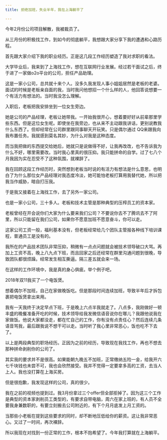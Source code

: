 ```yaml
---
title: 拒绝加班，失业半年，我在上海躺平了

---
```



今年2月份公司项目解散，我被裁员了。



从三月份的积极找工作，到如今的彻底躺平，我想跟大家分享下我的遭遇和心路历程。



<!-- more -->

首先跟大家介绍下我的职业经历。正是这几段工作经历塑造了我对求职的看法。





大学毕业后，我来到了上海找工作，想在互联网行业发展。经过若干面试之后，终于进了一家做o2o平台的公司，担任产品助理。







这是一家小公司，总共就十来个人。没多久我发现人事小姐姐居然是老板的老婆。面试的时候是老板亲自面的我，当时我问他想招一个什么样的人，他回答说想要一个有活力有想法的。当时我没怎么理解。







入职后，老板把我安排坐到一位女生旁边。





她是公司的产品经理，老板让她带我。一开始我很开心，想着要好好从前辈那里学些东西。但是这位女生呢。即使坐在我旁边，也从来不主动跟我讲话，更别说教我什么东西了。但却经常在公司群里跟同事聊天开玩笑。只是偶尔通过 QQ来跟我向我布置任务。我就感到莫名其妙，为什么对我是这种态度。





而当我把做的东西提交给她后，她就只是说做得不好，让我再改改，也不告诉我为什么不好，哪里需要改。当时我心里真的很压抑。我只能拼命的自学。过了七八个月我因为实在忍受不了这种氛围，就裸辞了。



我在回顾这段工作经历时，突然想到老板当时说的有活力有想法是什么意思，也明白了为什么那位女产品经理对我态度冷淡，她可能怕老板打算用我替代她，所以把我当作威胁，暗自打压我。



于是我又接着在上海找工作，去了另外一家公司。



也是一家小公司，三十多人。老板和技术主管是那种典型的压榨员工的资本家。



老板曾经在开会说你们大家为什么要来我们公司？不要说你去不了腾讯去不了阿里，所以只能留在我们公司，如果你不愿意加班不愿意奋斗，你可以走。

这家公司工资一般，福利基本没有，但老板经常给几个团队主管报各种线下培训课程，普通员工是没有的。







我所在的产品技术团队非常压抑，稍微有一点点问题就会被技术领导破口大骂。再加上工资不高，晚上八九点下班，而且回家之后还经常在群里沟通问题到很晚，导致团队都很烦躁。经常发生相互撕逼。隔三差五就会来一场。



在这样的工作环境中，我是真的身心俱疲。举个例子吧，









2018年双11我买了一个电饭煲。



想着偶尔不加班，自己在家做晚饭吃。但是那段时间连续加班，导致半年后才拆包裹把电饭煲拿出来用。



我有一天我终于决定早点下班，于是晚上六点半我就走了。八点多，我刚做好一顿丰盛的晚餐准备开吃的时候，技术领导给我发微信语音说你在哪儿？我跟他说我在家做饭。他说大家都没走，都在忙自己的工作，你有没有点责任心？然后连续几条语音骂我，最后跟我说不想干可以走。当时听了我心里非常恶心，饭也吃不下去了。





以上是两段典型的职场经历。正因为之前的经历，导致现在我找工作，再也不想去那种拼命剥削你的公司了。



其实我的要求并不是很高。如果能朝九晚五不加班，正常缴纳五险一金，给我开六七千块钱也未尝不可，我也会欣然接受。我并不觉得一定要拿多高的工资，去当人上人。我也没打算在上海买房。  



但是很抱歉，我发现这样的公司，真的很少。



我在之前的视频也提到过。我3月份拿过三个offer但全部拒掉了。因为这三个工作是典型的资本家剥削员工类型的，有要求自带电脑，周六在家上班的，有人员不全要我身兼数职的，有要立刻搬去公司附近的，有下个月月底发上月工资的。



当那些小老板在提到这些要求的同时，却不断地压低给你的薪资。这让我非常恶心。又过了一时间，再次裸辞。



所以我现在对找到一份正常的工作，根本不抱希望了。今年我打算就在上海躺平。
